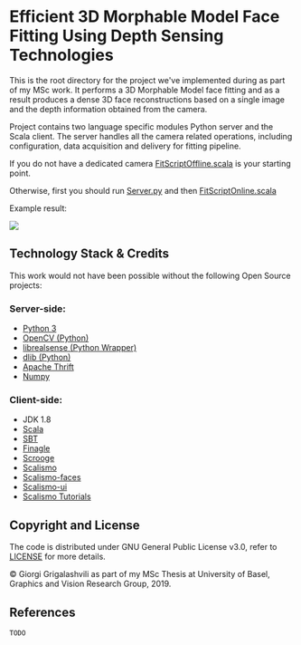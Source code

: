 # Efficient 3D Morphable Model Face Fitting Using Depth Sensing Technologies

This is the root directory for the project we've implemented during as part of my MSc work. It performs a 3D Morphable Model face fitting and as a result produces a dense 3D face reconstructions based on a single image and the depth information obtained from the camera.
 
 
Project contains two language specific modules Python server and the Scala client. The server handles all the camera related operations, including configuration, data acquisition and delivery for fitting pipeline.

If you do not have a dedicated camera [FitScriptOffline.scala](scala/src/main/scala/ch/unibas/cs/gravis/thriftservice/apps/FitScriptOffline.scala) is your starting point. 

Otherwise, first you should run [Server.py](python/Server.py) and then [FitScriptOnline.scala](scala/src/main/scala/ch/unibas/cs/gravis/thriftservice/apps/FitScriptOnline.scala)



Example result:

![](./sample.png)



## Technology Stack & Credits

This work would not have been possible without the following Open Source projects:
### Server-side:

* [Python 3](https://www.python.org/)
* [OpenCV (Python)](https://opencv.org/)
* [librealsense (Python Wrapper)](https://github.com/IntelRealSense/librealsense)
* [dlib (Python)](http://dlib.net/)
* [Apache Thrift](https://github.com/apache/thrift)
* [Numpy](https://github.com/numpy/numpy)

### Client-side:

* JDK 1.8
* [Scala](https://github.com/scala/scala)
* [SBT](https://github.com/sbt/sbt)
* [Finagle](https://github.com/twitter/finagle)
* [Scrooge](https://github.com/twitter/scrooge)
* [Scalismo](https://github.com/unibas-gravis/scalismo)
* [Scalismo-faces](https://github.com/unibas-gravis/scalismo-faces)
* [Scalismo-ui](https://github.com/unibas-gravis/scalismo-ui)
* [Scalismo Tutorials](https://scalismo.org/tutorials)


## Copyright and License

The code is distributed under GNU General Public License v3.0, refer to [LICENSE](LICENSE) for more details.

© Giorgi Grigalashvili as part of my MSc Thesis at University of Basel, Graphics and Vision Research Group, 2019.

## References

`TODO`